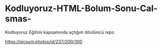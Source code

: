 # Kodluyoruz-HTML-Bolum-Sonu-Cal-smas-
 Kodluyoruz Eğitimi kapsamında açtığım dördüncü repo

 https://picsum.photos/id/237/200/300
